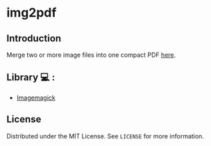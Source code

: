 # img2pdf


## Introduction
Merge two or more image files into one compact PDF [here](https://img2pdf-crce.herokuapp.com/).

## Library :computer: : 
  * [Imagemagick](https://imagemagick.org/index.php)
  
## License
Distributed under the MIT License. See `LICENSE` for more information.

